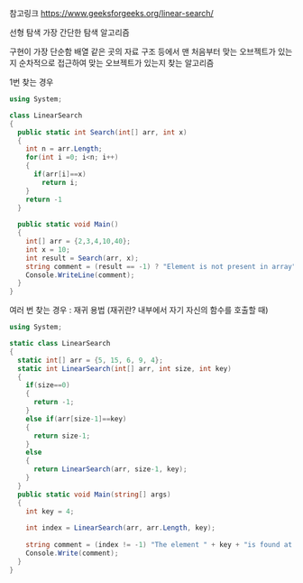 참고링크 
https://www.geeksforgeeks.org/linear-search/

선형 탐색
가장 간단한 탐색 알고리즘

구현이 가장 단순함
배열 같은 곳의 자료 구조 등에서 맨 처음부터 맞는 오브젝트가 있는지 순차적으로 접근하여 맞는 오브젝트가 있는지 찾는 알고리즘

1번 찾는 경우
```C#
using System;

class LinearSearch
{
  public static int Search(int[] arr, int x)
  {
    int n = arr.Length;
    for(int i =0; i<n; i++)
    {
      if(arr[i]==x)
        return i;
    }
    return -1
  }
  
  public static void Main()
  {
    int[] arr = {2,3,4,10,40};
    int x = 10;
    int result = Search(arr, x);
    string comment = (result == -1) ? "Element is not present in array" : "Element is present at index"+result;
    Console.WriteLine(comment);
  }
}

```
여러 번 찾는 경우 : 재귀 용법 (재귀란? 내부에서 자기 자신의 함수를 호출할 때)
```C#
using System;

static class LinearSearch
{
  static int[] arr = {5, 15, 6, 9, 4};
  static int LinearSearch(int[] arr, int size, int key)
  {
    if(size==0)
    {
      return -1;
    }
    else if(arr[size-1]==key)
    {
      return size-1;
    }
    else
    {
      return LinearSearch(arr, size-1, key);
    }
  }
  public static void Main(string[] args)
  {
    int key = 4;
    
    int index = LinearSearch(arr, arr.Length, key);
    
    string comment = (index != -1) "The element " + key + "is found at " + index + "index of the given array." : "The element "+ key + "is not found.";
    Console.Write(comment);
  }
}

```
